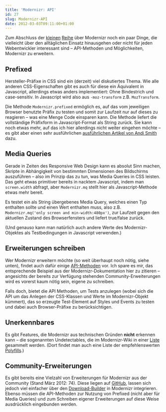 ```yaml
---
title: 'Modernizr: API'
id: 27
slug: Modernizr-API
date: 2012-03-03T09:11:00+01:00
---
```


Zum Abschluss der [kleinen](/archiv/25/Modernizr-Grundlagen.html) [Reihe](/archiv/26/Modernizr-Load.html) über Modernizr noch ein paar Dinge, die vielleicht über den alltäglichen Einsatz hinausgehen oder nicht für jeden Webentwickler interessant sind – API-Methoden und Möglichkeiten, Modernizr zu erweitern.

## Prefixed

Hersteller-Präfixe in CSS sind ein (derzeit) viel diskutiertes Thema. Wie alle anderen CSS-Eigenschaften gibt es auch für diese ein Äquivalent in Javascript, allerdings etwas anders implementiert: Ohne Bindestrich und case\-sensitiv. In Javascript wird also aus `-moz-transform` z.B. `MozTransform`.

Die Methode `Modernizr.prefixed` ermöglich es, auf das vom jeweiligen Browser benutzte Präfix zu testen und somit zur Laufzeit nur auf dieses zu reagieren – was eine Menge Code einsparen kann. Die Methode liefert die vollständige Präfixform in Javascript-Format als String zurück. Sie kann noch etwas mehr, auf das ich hier allerdings nicht weiter eingehen möchte – es gibt aber einen sehr ausführlichen [ausführlichen Artikel von Andi Smith](http://www.andismith.com/blog/2012/02/modernizr-prefixed/) dazu.

## Media Queries

Gerade in Zeiten des Responsive Web Design kann es absolut Sinn machen, Skripte in Abhängigkeit von bestimmten Dimensionen des Bildschirms auszuführen – also im Prinzip das zu tun, was Media Queries in CSS leisten. Das geht etwas primitiver bereits in nacktem Javascript, indem man `screen.width` abfragt, aber `Modernizr.mq` stellt hier als Javascript-Methode etwas mehr bereit.

Es testet ein als String übergebenes Media Query, welches einen Typ enthalten sollte und einen Wert enthalten muss, also z.B. `Modernizr.mq('only screen and min-width:480px')`, zur Laufzeit gegen den aktuellen Zustand des Browserfensters und liefert true/false zurück.

(Und genauso kann man natürlich auch andere Werte des Modernizr\-Objektes als Testbedingungen in Javascript verwenden.)

## Erweiterungen schreiben

Wer Modernizr erweitern möchte (so weit überhaupt noch nötig, siehe unten), findet auch dafür einige [API-Methoden](http://www.modernizr.com/docs/#s3) vor. Ich spare es mir, das entsprechende Beispiel aus der Modernizr\-Dokumentation hier zu zitieren – angesichts der bereits zur Verfügung stehenden Community\-Erweiterungen wird es vorerst kaum nötig sein, eigene zu schreiben.

Falls doch, bietet die API Methoden, um Tests anzulegen (wobei sich die API um das Anlegen der CSS-Klassen und Werte im Modernizr\-Objekt kümmert), das so erzeugte Test-Element auf Styles und Events zu testen und dabei auch Browser\-Präfixe zu berücksichtigen.

## Unerkennbares

Es gibt Features, die Modernizr aus technischen Gründen **nicht** erkennen kann – die sogenannten Undetectables, die im Modernizr\-Wiki in einer [Liste](https://github.com/Modernizr/Modernizr/wiki/Undetectables) gesammelt werden. (Dort findet man auch eine Liste der empfehlenswerten [Polyfills](https://github.com/Modernizr/Modernizr/wiki/HTML5-Cross-Browser-Polyfills).)

## Community\-Erweiterungen

Es gibt bereits eine Vielzahl von Erweiterungen für Modernizr aus der Community (Stand März 2012: 74). Diese liegen auf [GitHub](https://github.com/Modernizr/Modernizr/tree/master/feature-detects), lassen sich jedoch viel einfacher über den [Download-Builder](http://www.modernizr.com/download/) in Modernizr integrieren. Ebenso müssen die API-Methoden zur Nutzung von Prefixed (nicht aber für Media Queries) und zum Schreiben eigener Erweiterungen auf diese Weise ausdrücklich eingebunden werden.
